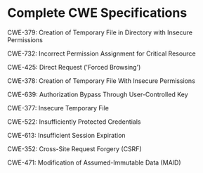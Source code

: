 

# Complete CWE Specifications

CWE-379: Creation of Temporary File in Directory with Insecure Permissions

CWE-732: Incorrect Permission Assignment for Critical Resource

CWE-425: Direct Request ('Forced Browsing')

CWE-378: Creation of Temporary File With Insecure Permissions

CWE-639: Authorization Bypass Through User-Controlled Key

CWE-377: Insecure Temporary File

CWE-522: Insufficiently Protected Credentials

CWE-613: Insufficient Session Expiration

CWE-352: Cross-Site Request Forgery (CSRF)

CWE-471: Modification of Assumed-Immutable Data (MAID)